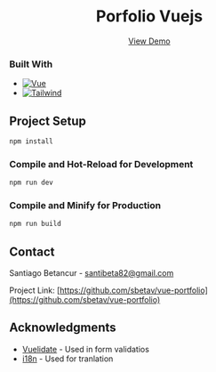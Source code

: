 <h1 align="center">Porfolio Vuejs</h1>

  <p align="center">
    <a href="https://sbetav.me" target="_blank">View Demo</a>
  </p>

### Built With

- [![Vue][vue.js]][vue-url]
- [![Tailwind][tailwindcss]][tailwind-url]


## Project Setup

```sh
npm install
```

### Compile and Hot-Reload for Development

```sh
npm run dev
```

### Compile and Minify for Production

```sh
npm run build
```


## Contact

Santiago Betancur - santibeta82@gmail.com

Project Link: [https://github.com/sbetav/vue-portfolio](https://github.com/sbetav/vue-portfolio)


## Acknowledgments

- [Vuelidate](https://vuelidate-next.netlify.app/) - Used in form validatios
- [i18n](https://vue-i18n.intlify.dev/) - Used for tranlation

[product-screenshot]: src/assets/img//projects/portfolio.webp
[vue.js]: https://img.shields.io/badge/Vue.js-35495E?style=for-the-badge&logo=vuedotjs&logoColor=4FC08D
[vue-url]: https://vuejs.org/
[tailwindcss]: https://img.shields.io/static/v1?style=for-the-badge&message=Tailwind+CSS&color=222222&logo=Tailwind+CSS&logoColor=06B6D4&label=
[tailwind-url]: https://tailwindcss.com/
